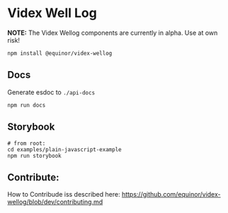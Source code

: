 # Videx Well Log
**NOTE:** The Videx Wellog components are currently in alpha. Use at own risk!

```
npm install @equinor/videx-wellog
```

## Docs
Generate esdoc to `./api-docs`
```
npm run docs 
```

## Storybook

```
# from root:
cd examples/plain-javascript-example
npm run storybook
```

## Contribute:
How to Contribude iss described here: https://github.com/equinor/videx-wellog/blob/dev/contributing.md
